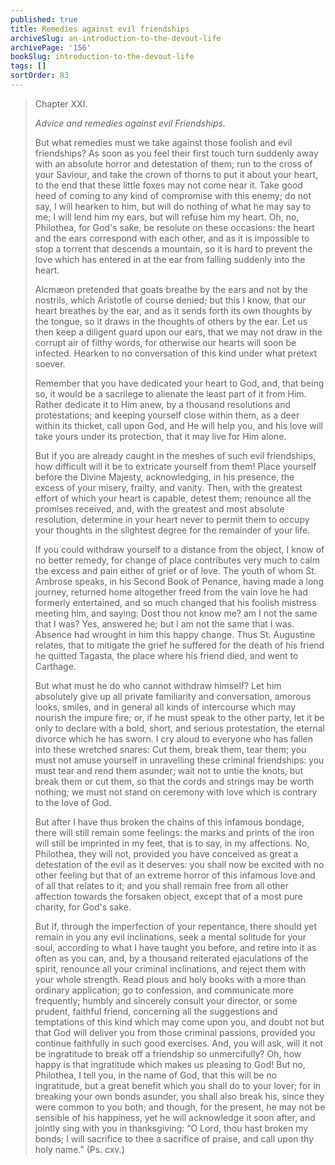```yaml
---
published: true
title: Remedies against evil friendships
archiveSlug: an-introduction-to-the-devout-life
archivePage: '156'
bookSlug: introduction-to-the-devout-life
tags: []
sortOrder: 83
---
```


> Chapter XXI.
>
> *Advice and remedies against evil Friendships.*
>
> But what remedies must we take against those foolish and evil friendships? As soon as you feel their first touch turn suddenly away with an absolute horror and detestation of them; run to the cross of your Saviour, and take the crown of thorns to put it about your heart, to the end that these little foxes may not come near it. Take good heed of coming to any kind of compromise with this enemy; do not say, I will hearken to him, but will do nothing of what he may say to me; I will lend him my ears, but will refuse him my heart. Oh, no, Philothea, for God's sake, be resolute on these occasions: the heart and the ears correspond with each other, and as it is impossible to stop a torrent that descends a mountain, so it is hard to prevent the love which has entered in at the ear from falling suddenly into the heart.
>
> Alcmæon pretended that goats breathe by the ears and not by the nostrils, which Aristotle of course denied; but this I know, that our heart breathes by the ear, and as it sends forth its own thoughts by the tongue, so it draws in the thoughts of others by the ear. Let us then keep a diligent guard upon our ears, that we may not draw in the corrupt air of filthy words, for otherwise our hearts will soon be infected. Hearken to no conversation of this kind under what pretext soever.
>
> Remember that you have dedicated your heart to God, and, that being so, it would be a sacrilege to alienate the least part of it from Him. Rather dedicate it to Him anew, by a thousand resolutions and protestations; and keeping yourself close within them, as a deer within its thicket, call upon God, and He will help you, and his love will take yours under its protection, that it may live for Him alone.
>
> But if you are already caught in the meshes of such evil friendships, how difficult will it be to extricate yourself from them! Place yourself before the Divine Majesty, acknowledging, in his presence, the excess of your misery, frailty, and vanity. Then, with the greatest effort of which your heart is capable, detest them; renounce all the promises received, and, with the greatest and most absolute resolution, determine in your heart never to permit them to occupy your thoughts in the slightest degree for the remainder of your life.
>
> If you could withdraw yourself to a distance from the object, I know of no better remedy, for change of place contributes very much to calm the excess and pain either of grief or of love. The youth of whom St. Ambrose speaks, in his Second Book of Penance, having made a long journey, returned home altogether freed from the vain love he had formerly entertained, and so much changed that his foolish mistress meeting him, and saying: Dost thou not know me? am I not the same that I was? Yes, answered he; but I am not the same that I was. Absence had wrought in him this happy change. Thus St. Augustine relates, that to mitigate the grief he suffered for the death of his friend he quitted Tagasta, the place where his friend died, and went to Carthage.
>
> But what must he do who cannot withdraw himself? Let him absolutely give up all private familiarity and conversation, amorous looks, smiles, and in general all kinds of intercourse which may nourish the impure fire; or, if he must speak to the other party, let it be only to declare with a bold, short, and serious protestation, the eternal divorce which he has sworn. I cry aloud to everyone who has fallen into these wretched snares: Cut them, break them, tear them; you must not amuse yourself in unravelling these criminal friendships: you must tear and rend them asunder; wait not to untie the knots, but break them or cut them, so that the cords and strings may be worth nothing; we must not stand on ceremony with love which is contrary to the love of God.
>
> But after I have thus broken the chains of this infamous bondage, there will still remain some feelings: the marks and prints of the iron will still be imprinted in my feet, that is to say, in my affections. No, Philothea, they will not, provided you have conceived as great a detestation of the evil as it deserves: you shall now be excited with no other feeling but that of an extreme horror of this infamous love and of all that relates to it; and you shall remain free from all other affection towards the forsaken object, except that of a most pure charity, for God's sake.
>
> But if, through the imperfection of your repentance, there should yet remain in you any evil inclinations, seek a mental solitude for your soul, according to what I have taught you before, and retire into it as often as you can, and, by a thousand reiterated ejaculations of the spirit, renounce all your criminal inclinations, and reject them with your whole strength. Read pious and holy books with a more than ordinary application; go to confession, and communicate more frequently; humbly and sincerely consult your director, or some prudent, faithful friend, concerning all the suggestions and temptations of this kind which may come upon you, and doubt not but that God will deliver you from those criminal passions, provided you continue faithfully in such good exercises. And, you will ask, will it not be ingratitude to break off a friendship so unmercifully? Oh, how happy is that ingratitude which makes us pleasing to God! But no, Philothea, I tell you, in the name of God, that this will be no ingratitude, but a great benefit which you shall do to your lover; for in breaking your own bonds asunder, you shall also break his, since they were common to you both; and though, for the present, he may not be sensible of his happiness, yet he will acknowledge it soon after, and jointly sing with you in thanksgiving: “O Lord, thou hast broken my bonds; I will sacrifice to thee a sacrifice of praise, and call upon thy holy name.” (Ps. cxv.)
